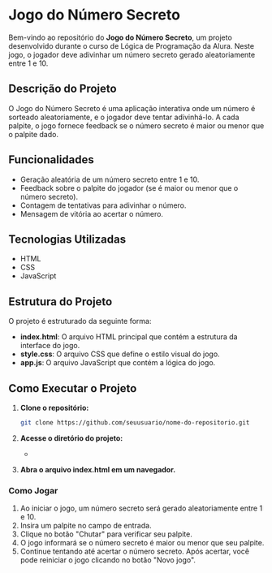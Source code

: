 # Jogo do Número Secreto

Bem-vindo ao repositório do **Jogo do Número Secreto**, um projeto desenvolvido durante o curso de Lógica de Programação da Alura. Neste jogo, o jogador deve adivinhar um número secreto gerado aleatoriamente entre 1 e 10.

## Descrição do Projeto

O Jogo do Número Secreto é uma aplicação interativa onde um número é sorteado aleatoriamente, e o jogador deve tentar adivinhá-lo. A cada palpite, o jogo fornece feedback se o número secreto é maior ou menor que o palpite dado.

## Funcionalidades

- Geração aleatória de um número secreto entre 1 e 10.
- Feedback sobre o palpite do jogador (se é maior ou menor que o número secreto).
- Contagem de tentativas para adivinhar o número.
- Mensagem de vitória ao acertar o número.

## Tecnologias Utilizadas

- HTML
- CSS
- JavaScript

## Estrutura do Projeto

O projeto é estruturado da seguinte forma:

- **index.html**: O arquivo HTML principal que contém a estrutura da interface do jogo.
- **style.css**: O arquivo CSS que define o estilo visual do jogo.
- **app.js**: O arquivo JavaScript que contém a lógica do jogo.

## Como Executar o Projeto

1. **Clone o repositório:**
   ```bash
   git clone https://github.com/seuusuario/nome-do-repositorio.git

2. **Acesse o diretório do projeto:**
   - ```cd nome-do-repositorio
   
3. **Abra o arquivo index.html em um navegador.**
  
### Como Jogar
1. Ao iniciar o jogo, um número secreto será gerado aleatoriamente entre 1 e 10.
2. Insira um palpite no campo de entrada.
3. Clique no botão "Chutar" para verificar seu palpite.
4. O jogo informará se o número secreto é maior ou menor que seu palpite.
5. Continue tentando até acertar o número secreto. Após acertar, você pode reiniciar o jogo clicando no botão "Novo jogo".
